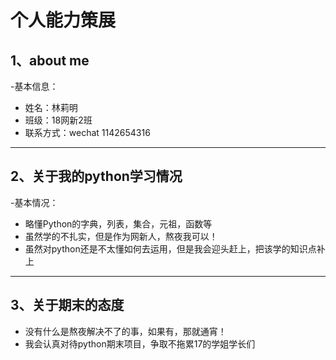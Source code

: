 # 个人能力策展

## 1、about me
  -基本信息：  
* 姓名：林莉明  
* 班级：18网新2班  
* 联系方式：wechat 1142654316  
    
***

## 2、关于我的python学习情况
  -基本情况：
* 略懂Python的字典，列表，集合，元祖，函数等
* 虽然学的不扎实，但是作为网新人，熬夜我可以！
* 虽然对python还是不太懂如何去运用，但是我会迎头赶上，把该学的知识点补上
  
***

## 3、关于期末的态度
* 没有什么是熬夜解决不了的事，如果有，那就通宵！
* 我会认真对待python期末项目，争取不拖累17的学姐学长们
